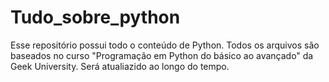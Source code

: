 # Tudo_sobre_python
Esse repositório possui todo o conteúdo de Python. Todos os arquivos são baseados no curso "Programação em Python do básico ao avançado" da Geek University. Será atualiazido ao longo do tempo.
